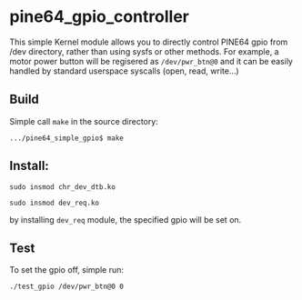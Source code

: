 # pine64_gpio_controller
This simple Kernel module allows you to directly control PINE64 gpio from /dev directory, rather than using sysfs or other methods.
For example, a motor power button will be regisered as `/dev/pwr_btn@0` and it can be easily handled by standard userspace syscalls (open, read, write...)

## Build
Simple call `make` in the source directory:

  `.../pine64_simple_gpio$ make`

## Install:
  `sudo insmod chr_dev_dtb.ko`
  
  `sudo insmod dev_req.ko`
  
  by installing `dev_req` module, the specified gpio will be set on.
## Test
To set the gpio off, simple run:

  `./test_gpio /dev/pwr_btn@0 0`
  
